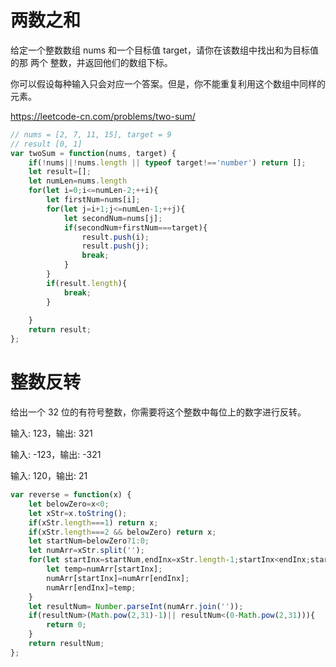 # 两数之和

给定一个整数数组 nums 和一个目标值 target，请你在该数组中找出和为目标值的那 两个 整数，并返回他们的数组下标。

你可以假设每种输入只会对应一个答案。但是，你不能重复利用这个数组中同样的元素。

https://leetcode-cn.com/problems/two-sum/

```js
// nums = [2, 7, 11, 15], target = 9
// result [0, 1]
var twoSum = function(nums, target) {
    if(!nums||!nums.length || typeof target!=='number') return [];
    let result=[];
    let numLen=nums.length
    for(let i=0;i<=numLen-2;++i){
        let firstNum=nums[i];
        for(let j=i+1;j<=numLen-1;++j){
            let secondNum=nums[j];
            if(secondNum+firstNum===target){
                result.push(i);
                result.push(j);
                break;
            }
        }
        if(result.length){
            break;
        }
        
    }
    return result;
};
```
# 整数反转

给出一个 32 位的有符号整数，你需要将这个整数中每位上的数字进行反转。

输入: 123，输出: 321

输入: -123，输出: -321

输入: 120，输出: 21

```js
var reverse = function(x) {
    let belowZero=x<0;
    let xStr=x.toString();
    if(xStr.length===1) return x;
    if(xStr.length===2 && belowZero) return x;
    let startNum=belowZero?1:0;
    let numArr=xStr.split('');
    for(let startInx=startNum,endInx=xStr.length-1;startInx<endInx;startInx++,endInx--){
        let temp=numArr[startInx];
        numArr[startInx]=numArr[endInx];
        numArr[endInx]=temp;
    }
    let resultNum= Number.parseInt(numArr.join(''));
    if(resultNum>(Math.pow(2,31)-1)|| resultNum<(0-Math.pow(2,31))){
        return 0;
    }
    return resultNum;
};
```